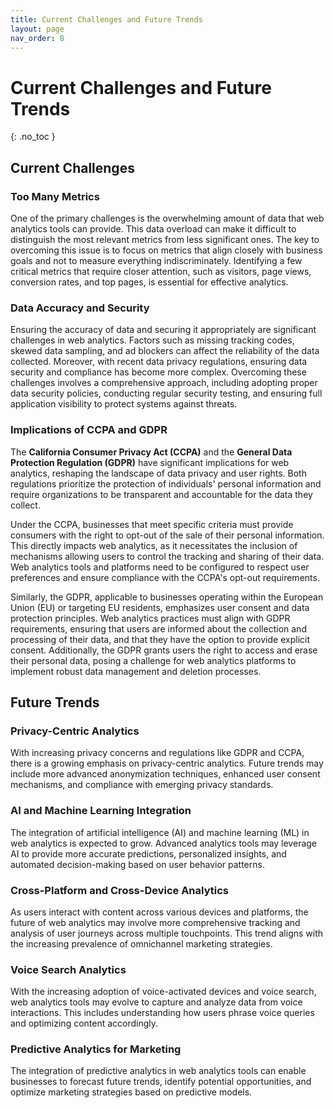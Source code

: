 ```yaml
---
title: Current Challenges and Future Trends
layout: page
nav_order: 8
---
```


# Current Challenges and Future Trends
{: .no_toc }

## Current Challenges

### Too Many Metrics

One of the primary challenges is the overwhelming amount of data that web analytics tools can provide. This data overload can make it difficult to distinguish the most relevant metrics from less significant ones. The key to overcoming this issue is to focus on metrics that align closely with business goals and not to measure everything indiscriminately. Identifying a few critical metrics that require closer attention, such as visitors, page views, conversion rates, and top pages, is essential for effective analytics.

### Data Accuracy and Security

Ensuring the accuracy of data and securing it appropriately are significant challenges in web analytics. Factors such as missing tracking codes, skewed data sampling, and ad blockers can affect the reliability of the data collected. Moreover, with recent data privacy regulations, ensuring data security and compliance has become more complex. Overcoming these challenges involves a comprehensive approach, including adopting proper data security policies, conducting regular security testing, and ensuring full application visibility to protect systems against threats.

### Implications of CCPA and GDPR

The **California Consumer Privacy Act (CCPA)** and the **General Data Protection Regulation (GDPR)** have significant implications for web analytics, reshaping the landscape of data privacy and user rights. Both regulations prioritize the protection of individuals' personal information and require organizations to be transparent and accountable for the data they collect.

Under the CCPA, businesses that meet specific criteria must provide consumers with the right to opt-out of the sale of their personal information. This directly impacts web analytics, as it necessitates the inclusion of mechanisms allowing users to control the tracking and sharing of their data. Web analytics tools and platforms need to be configured to respect user preferences and ensure compliance with the CCPA's opt-out requirements.

Similarly, the GDPR, applicable to businesses operating within the European Union (EU) or targeting EU residents, emphasizes user consent and data protection principles. Web analytics practices must align with GDPR requirements, ensuring that users are informed about the collection and processing of their data, and that they have the option to provide explicit consent. Additionally, the GDPR grants users the right to access and erase their personal data, posing a challenge for web analytics platforms to implement robust data management and deletion processes.

## Future Trends

### Privacy-Centric Analytics

With increasing privacy concerns and regulations like GDPR and CCPA, there is a growing emphasis on privacy-centric analytics. Future trends may include more advanced anonymization techniques, enhanced user consent mechanisms, and compliance with emerging privacy standards.

### AI and Machine Learning Integration

The integration of artificial intelligence (AI) and machine learning (ML) in web analytics is expected to grow. Advanced analytics tools may leverage AI to provide more accurate predictions, personalized insights, and automated decision-making based on user behavior patterns.

### Cross-Platform and Cross-Device Analytics

As users interact with content across various devices and platforms, the future of web analytics may involve more comprehensive tracking and analysis of user journeys across multiple touchpoints. This trend aligns with the increasing prevalence of omnichannel marketing strategies.

### Voice Search Analytics

With the increasing adoption of voice-activated devices and voice search, web analytics tools may evolve to capture and analyze data from voice interactions. This includes understanding how users phrase voice queries and optimizing content accordingly.

### Predictive Analytics for Marketing

The integration of predictive analytics in web analytics tools can enable businesses to forecast future trends, identify potential opportunities, and optimize marketing strategies based on predictive models.

